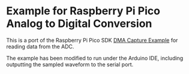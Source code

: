 # Example for Raspberry Pi Pico Analog to Digital Conversion

This is a port of the Raspberry Pi Pico SDK [DMA Capture Example](https://github.com/raspberrypi/pico-examples/blob/master/adc/dma_capture/dma_capture.c)
for reading data from the ADC.

The example has been modified to run under the Arduino IDE, including outputting the sampled waveform to the serial port.
